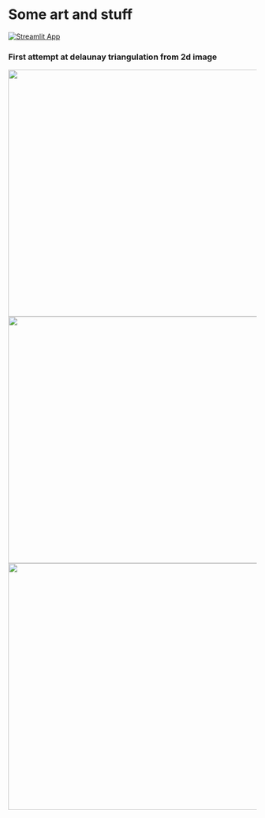 # Some art and stuff
[![Streamlit App](https://static.streamlit.io/badges/streamlit_badge_black_white.svg)](https://share.streamlit.io/ellerman4/python_art_deployable1/art.py)
### First attempt at delaunay triangulation from 2d image
 <img src="https://user-images.githubusercontent.com/106990217/181090084-952970ea-e7e8-4e6b-8771-5304f0a19b45.png" width="550" height="500">
 <img src="https://user-images.githubusercontent.com/106990217/181112184-05162081-ad3f-4bbe-a3ad-3f906b2f51fd.png" width="550" height="500">
 <img src="https://user-images.githubusercontent.com/106990217/181117041-677616a2-e914-462f-96df-dcddd2ebaf07.png" width="550" height="500">
